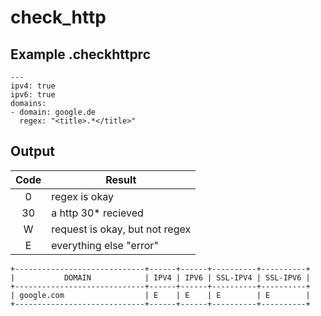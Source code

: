 # check_http

## Example .checkhttprc

```
---
ipv4: true
ipv6: true
domains:
- domain: google.de
  regex: "<title>.*</title>"

```
## Output

| Code | Result |
|:----:|--------|
|    0 | regex is okay |
|   30 | a http 30* recieved |
| W    | request is okay, but not regex |
| E    | everything else "error" |


```
+-----------------------------+------+------+----------+----------+
|           DOMAIN            | IPV4 | IPV6 | SSL-IPV4 | SSL-IPV6 |
+-----------------------------+------+------+----------+----------+
| google.com                  | E    | E    | E        | E        |
+-----------------------------+------+------+----------+----------+
```
